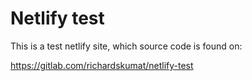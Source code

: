 # Netlify test

This is a test netlify site, which source code is found on:

https://gitlab.com/richardskumat/netlify-test